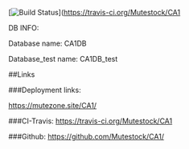 [![Build Status](https://travis-ci.org/Mutestock/CA1.png)](https://travis-ci.org/Mutestock/CA1



DB INFO: 


Database name: CA1DB

Database_test name: CA1DB_test

##Links


###Deployment links:

https://mutezone.site/CA1/


###CI-Travis:
https://travis-ci.org/Mutestock/CA1


###Github:
https://github.com/Mutestock/CA1/

